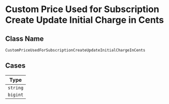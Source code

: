 
# Custom Price Used for Subscription Create Update Initial Charge in Cents

## Class Name

`CustomPriceUsedForSubscriptionCreateUpdateInitialChargeInCents`

## Cases

| Type |
|  --- |
| `string` |
| `bigint` |

